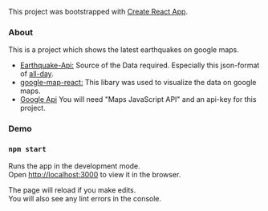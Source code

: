 This project was bootstrapped with [Create React App](https://github.com/facebook/create-react-app).

### About

This is a project which shows the latest earthquakes on google maps.

- [Earthquake-Api:](https://earthquake.usgs.gov/earthquakes/feed/v1.0/geojson.php/) Source of the Data required. Especially this json-format of [all-day](https://earthquake.usgs.gov/earthquakes/feed/v1.0/summary/all_day.geojson).
- [google-map-react:](https://github.com/google-map-react/google-map-react) This libary was used to visualize the data on google maps.
- [Google Api](https://console.developers.google.com) You will need "Maps JavaScript API" and an api-key for this project.

### Demo


### `npm start`

Runs the app in the development mode.<br />
Open [http://localhost:3000](http://localhost:3000) to view it in the browser.

The page will reload if you make edits.<br />
You will also see any lint errors in the console.
